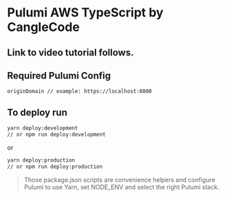 # Pulumi AWS TypeScript by CangleCode

## Link to video tutorial follows.

## Required Pulumi Config

```
originDomain // example: https://localhost:8000
```

## To deploy run

```bash
yarn deploy:development
// or npm run deploy:development
```

or

```bash
yarn deploy:production
// or npm run deploy:production
```

> Those package.json scripts are convenience helpers and configure Pulumi to use Yarn, set NODE_ENV and select the right Pulumi stack.
